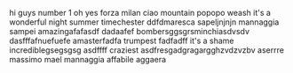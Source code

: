 hi guys
number 1
oh yes
forza milan
ciao
mountain
popopo
weash
it's a wonderful night
summer timechester
ddfdmaresca
sapeljnjnjn
mannaggia sampei
amazingafafasdf dadaafef
bombersggsgrsminchiasdvsdv
dasfffafnuefuefe
amasterfadfa
trumpest
fadfadff
it's a shame
incrediblegsegsgsg
asdffff
craziest
asdfresgadgragargghzvdzvzbv
aserrre
massimo mael
mannaggia
affabile
aggaera
